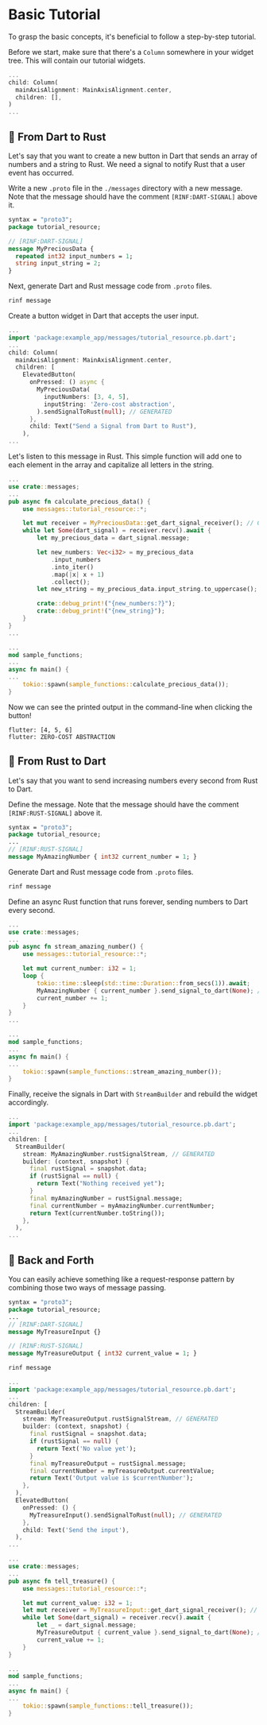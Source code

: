 # Basic Tutorial

To grasp the basic concepts, it's beneficial to follow a step-by-step tutorial.

Before we start, make sure that there's a `Column` somewhere in your widget tree. This will contain our tutorial widgets.

```dart title="lib/main.dart"
...
child: Column(
  mainAxisAlignment: MainAxisAlignment.center,
  children: [],
)
...
```

## 🚨 From Dart to Rust

Let's say that you want to create a new button in Dart that sends an array of numbers and a string to Rust. We need a signal to notify Rust that a user event has occurred.

Write a new `.proto` file in the `./messages` directory with a new message. Note that the message should have the comment `[RINF:DART-SIGNAL]` above it.

```proto title="messages/tutorial_resource.proto"
syntax = "proto3";
package tutorial_resource;

// [RINF:DART-SIGNAL]
message MyPreciousData {
  repeated int32 input_numbers = 1;
  string input_string = 2;
}
```

Next, generate Dart and Rust message code from `.proto` files.

```bash title="CLI"
rinf message
```

Create a button widget in Dart that accepts the user input.

```dart title="lib/main.dart"
...
import 'package:example_app/messages/tutorial_resource.pb.dart';
...
child: Column(
  mainAxisAlignment: MainAxisAlignment.center,
  children: [
    ElevatedButton(
      onPressed: () async {
        MyPreciousData(
          inputNumbers: [3, 4, 5],
          inputString: 'Zero-cost abstraction',
        ).sendSignalToRust(null); // GENERATED
      },
      child: Text("Send a Signal from Dart to Rust"),
    ),
...
```

Let's listen to this message in Rust. This simple function will add one to each element in the array and capitalize all letters in the string.

```rust title="native/hub/src/sample_functions.rs"
...
use crate::messages;
...
pub async fn calculate_precious_data() {
    use messages::tutorial_resource::*;

    let mut receiver = MyPreciousData::get_dart_signal_receiver(); // GENERATED
    while let Some(dart_signal) = receiver.recv().await {
        let my_precious_data = dart_signal.message;

        let new_numbers: Vec<i32> = my_precious_data
            .input_numbers
            .into_iter()
            .map(|x| x + 1)
            .collect();
        let new_string = my_precious_data.input_string.to_uppercase();

        crate::debug_print!("{new_numbers:?}");
        crate::debug_print!("{new_string}");
    }
}
...
```

```rust title="native/hub/src/lib.rs"
...
mod sample_functions;
...
async fn main() {
...
    tokio::spawn(sample_functions::calculate_precious_data());
}
```

Now we can see the printed output in the command-line when clicking the button!

```title="Output"
flutter: [4, 5, 6]
flutter: ZERO-COST ABSTRACTION
```

## 📡 From Rust to Dart

Let's say that you want to send increasing numbers every second from Rust to Dart.

Define the message. Note that the message should have the comment `[RINF:RUST-SIGNAL]` above it.

```proto title="messages/tutorial_resource.proto"
syntax = "proto3";
package tutorial_resource;
...
// [RINF:RUST-SIGNAL]
message MyAmazingNumber { int32 current_number = 1; }
```

Generate Dart and Rust message code from `.proto` files.

```bash title="CLI"
rinf message
```

Define an async Rust function that runs forever, sending numbers to Dart every second.

```rust title="native/hub/src/sample_functions.rs"
...
use crate::messages;
...
pub async fn stream_amazing_number() {
    use messages::tutorial_resource::*;

    let mut current_number: i32 = 1;
    loop {
        tokio::time::sleep(std::time::Duration::from_secs(1)).await;
        MyAmazingNumber { current_number }.send_signal_to_dart(None); // GENERATED
        current_number += 1;
    }
}
...
```

```rust title="native/hub/src/lib.rs"
...
mod sample_functions;
...
async fn main() {
...
    tokio::spawn(sample_functions::stream_amazing_number());
}
```

Finally, receive the signals in Dart with `StreamBuilder` and rebuild the widget accordingly.

```dart title="lib/main.dart"
...
import 'package:example_app/messages/tutorial_resource.pb.dart';
...
children: [
  StreamBuilder(
    stream: MyAmazingNumber.rustSignalStream, // GENERATED
    builder: (context, snapshot) {
      final rustSignal = snapshot.data;
      if (rustSignal == null) {
        return Text("Nothing received yet");
      }
      final myAmazingNumber = rustSignal.message;
      final currentNumber = myAmazingNumber.currentNumber;
      return Text(currentNumber.toString());
    },
  ),
...
```

## 🤝 Back and Forth

You can easily achieve something like a request-response pattern by combining those two ways of message passing.

```proto title="messages/tutorial_resource.proto"
syntax = "proto3";
package tutorial_resource;
...
// [RINF:DART-SIGNAL]
message MyTreasureInput {}

// [RINF:RUST-SIGNAL]
message MyTreasureOutput { int32 current_value = 1; }
```

```bash title="CLI"
rinf message
```

```dart title="lib/main.dart"
...
import 'package:example_app/messages/tutorial_resource.pb.dart';
...
children: [
  StreamBuilder(
    stream: MyTreasureOutput.rustSignalStream, // GENERATED
    builder: (context, snapshot) {
      final rustSignal = snapshot.data;
      if (rustSignal == null) {
        return Text('No value yet');
      }
      final myTreasureOutput = rustSignal.message;
      final currentNumber = myTreasureOutput.currentValue;
      return Text('Output value is $currentNumber');
    },
  ),
  ElevatedButton(
    onPressed: () {
      MyTreasureInput().sendSignalToRust(null); // GENERATED
    },
    child: Text('Send the input'),
  ),
...
```

```rust title="native/hub/src/sample_functions.rs"
...
use crate::messages;
...
pub async fn tell_treasure() {
    use messages::tutorial_resource::*;

    let mut current_value: i32 = 1;
    let mut receiver = MyTreasureInput::get_dart_signal_receiver(); // GENERATED
    while let Some(dart_signal) = receiver.recv().await {
        let _ = dart_signal.message;
        MyTreasureOutput { current_value }.send_signal_to_dart(None); // GENERATED
        current_value += 1;
    }
}
```

```rust title="native/hub/src/lib.rs"
...
mod sample_functions;
...
async fn main() {
...
    tokio::spawn(sample_functions::tell_treasure());
}
```
